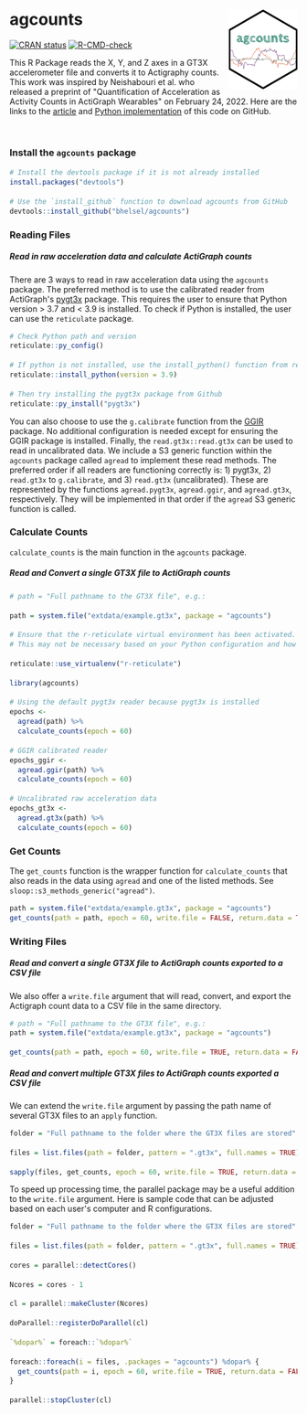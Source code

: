 # agcounts <img src="man/figures/agcounts.png" align="right" height="139" />

<!-- badges: start -->
[![CRAN status](https://www.r-pkg.org/badges/version/agcounts)](https://CRAN.R-project.org/package=agcounts)
[![R-CMD-check](https://github.com/bhelsel/agcounts/actions/workflows/R-CMD-check.yaml/badge.svg)](https://github.com/bhelsel/agcounts/actions/workflows/R-CMD-check.yaml)
<!-- badges: end -->

This R Package reads the X, Y, and Z axes in a GT3X accelerometer file and converts it to Actigraphy counts. This work was inspired by Neishabouri et al. who released a preprint of "Quantification of Acceleration as Activity Counts in ActiGraph Wearables" on February 24, 2022. Here are the links to the <a href = https://www.researchsquare.com/article/rs-1370418/v1>article</a> and <a href = https://github.com/actigraph/agcounts>Python implementation</a> of this code on GitHub.

<br>

### Install the `agcounts` package
```r
# Install the devtools package if it is not already installed
install.packages("devtools")

# Use the `install_github` function to download agcounts from GitHub
devtools::install_github("bhelsel/agcounts")
```
### Reading Files

##### Read in raw acceleration data and calculate ActiGraph counts

There are 3 ways to read in raw acceleration data using the `agcounts` package.
The preferred method is to use the calibrated reader from ActiGraph's 
<a href = https://github.com/actigraph/pygt3x>pygt3x</a> package. This requires
the user to ensure that Python version > 3.7 and < 3.9 is installed. To check if 
Python is installed, the user can use the `reticulate` package. 

```r
# Check Python path and version
reticulate::py_config()

# If python is not installed, use the install_python() function from reticulate
reticulate::install_python(version = 3.9)

# Then try installing the pygt3x package from Github
reticulate::py_install("pygt3x")
```
You can also choose to use the `g.calibrate` function from the 
<a href=https://github.com/wadpac/GGIR>GGIR</a> package. No additional 
configuration is needed except for ensuring the GGIR package is installed.
Finally, the `read.gt3x::read.gt3x` can be used to read in uncalibrated data.
We include a S3 generic function within the `agcounts` package called `agread`
to implement these read methods. The preferred order if all readers are
functioning correctly is: 1) pygt3x, 2) `read.gt3x` to `g.calibrate`, and 
3) `read.gt3x` (uncalibrated). These are represented by the functions `agread.pygt3x`, 
`agread.ggir`, and `agread.gt3x`, respectively. They will be implemented in that
order if the `agread` S3 generic function is called.

### Calculate Counts

`calculate_counts` is the main function in the `agcounts` package.

##### Read and Convert a single GT3X file to ActiGraph counts

```r
# path = "Full pathname to the GT3X file", e.g.:

path = system.file("extdata/example.gt3x", package = "agcounts")

# Ensure that the r-reticulate virtual environment has been activated.
# This may not be necessary based on your Python configuration and how you installed the python packages.

reticulate::use_virtualenv("r-reticulate")

library(agcounts)

# Using the default pygt3x reader because pygt3x is installed
epochs <- 
  agread(path) %>%
  calculate_counts(epoch = 60)
  
# GGIR calibrated reader
epochs_ggir <- 
  agread.ggir(path) %>%
  calculate_counts(epoch = 60)
  
# Uncalibrated raw acceleration data
epochs_gt3x <-
  agread.gt3x(path) %>%
  calculate_counts(epoch = 60)

```

### Get Counts

The `get_counts` function is the wrapper function for `calculate_counts` that
also reads in the data using `agread` and one of the listed methods. 
See `sloop::s3_methods_generic("agread")`.

```r
path = system.file("extdata/example.gt3x", package = "agcounts")
get_counts(path = path, epoch = 60, write.file = FALSE, return.data = TRUE)
```

### Writing Files

##### Read and convert a single GT3X file to ActiGraph counts exported to a CSV file

We also offer a `write.file` argument that will read, convert, and export the
Actigraph count data to a CSV file in the same directory.

```r
# path = "Full pathname to the GT3X file", e.g.:
path = system.file("extdata/example.gt3x", package = "agcounts")

get_counts(path = path, epoch = 60, write.file = TRUE, return.data = FALSE)
```

##### Read and convert multiple GT3X files to ActiGraph counts exported a CSV file

We can extend the `write.file` argument by passing the path name of several GT3X
files to an `apply` function.

```r
folder = "Full pathname to the folder where the GT3X files are stored"

files = list.files(path = folder, pattern = ".gt3x", full.names = TRUE)

sapply(files, get_counts, epoch = 60, write.file = TRUE, return.data = FALSE)
```

To speed up processing time, the parallel package may be a useful addition to
the `write.file` argument. Here is sample code that can be adjusted based on 
each user's computer and R configurations.

```r
folder = "Full pathname to the folder where the GT3X files are stored"

files = list.files(path = folder, pattern = ".gt3x", full.names = TRUE)

cores = parallel::detectCores()

Ncores = cores - 1

cl = parallel::makeCluster(Ncores)

doParallel::registerDoParallel(cl)

`%dopar%` = foreach::`%dopar%`

foreach::foreach(i = files, .packages = "agcounts") %dopar% {
  get_counts(path = i, epoch = 60, write.file = TRUE, return.data = FALSE)
}

parallel::stopCluster(cl)

```
